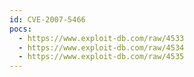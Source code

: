 ```yaml
---
id: CVE-2007-5466
pocs:
  - https://www.exploit-db.com/raw/4533
  - https://www.exploit-db.com/raw/4534
  - https://www.exploit-db.com/raw/4535
---
```

